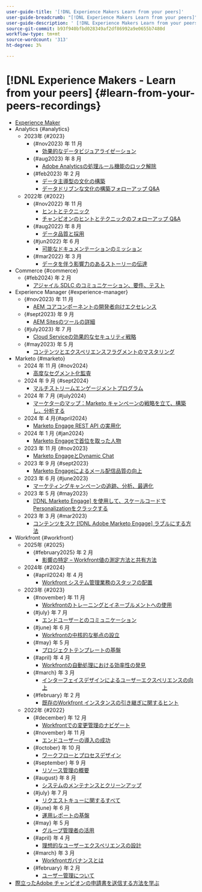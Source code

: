 ```yaml
---
user-guide-title: '[!DNL Experience Makers Learn from your peers]'
user-guide-breadcrumb: "[!DNL Experience Makers Learn from your peers]"
user-guide-description: ' [!DNL Experience Makers Learn from your peers] の場所からの録画のコレクション'
source-git-commit: b93f940bfbd028349af2df86992a9e0655b7480d
workflow-type: tm+mt
source-wordcount: '313'
ht-degree: 3%

---
```



# [!DNL Experience Makers - Learn from your peers] {#learn-from-your-peers-recordings}

+ [Experience Maker](overview.md)
+ Analytics {#analytics}
   + 2023年 {#2023}
      + {#nov2023} 年 11 月
         + [効果的なデータビジュアライゼーション](analytics/nov2023/impactful-data-visualizations.md)
      + {#aug2023} 年 8 月
         + [Adobe Analyticsの処理ルール機能のロック解除](analytics/aug2023/processing-rules.md)
      + {#feb2023} 年 2 月
         + [データ主導型の文化の構築](analytics/feb2023/data-driven-culture.md)
         + [データドリブンな文化の構築フォローアップ Q&amp;A](analytics/feb2023/data-driven-culture-q-and-a.md)
   + 2022年 {#2022}
      + {#nov2022} 年 11 月
         + [ヒントとテクニック](analytics/nov2022/tips-and-tricks.md)
         + [チャンピオンのヒントとテクニックのフォローアップ Q&amp;A](analytics/nov2022/tips-and-tricks-q-and-a.md)
      + {#aug2022} 年 8 月
         + [データ品質と採用](analytics/aug2022/data-quality.md)
      + {#jun2022} 年 6 月
         + [可能なドキュメンテーションのミッション](analytics/june2022/mission-possible.md)
      + {#mar2022} 年 3 月
         + [データを伴う影響力のあるストーリーの伝達](analytics/mar2022/stories-with-data.md)
+ Commerce {#commerce}
   + {#feb2024} 年 2 月
      + [アジャイル SDLC のコミュニケーション、要件、テスト](commerce/2024/agile-sdlc.md)
+ Experience Manager {#experience-manager}
   + {#nov2023} 年 11 月
      + [AEM コアコンポーネントの開発者向けエクセレンス](experience-manager/nov2023/core-components.md)
   + {#sept2023} 年 9 月
      + [AEM Sitesのツールの詳細](experience-manager/sept2023/aem-sites-tools.md)
   + {#july2023} 年 7 月
      + [Cloud Serviceの効果的なセキュリティ戦略 ](experience-manager/july2023/effective-security-strategies-in-cloud-service.md)
   + {#may2023} 年 5 月
      + [コンテンツとエクスペリエンスフラグメントのマスタリング](experience-manager/may2023/mastering-content-and-experience-fragments.md)
+ Marketo {#marketo}
   + 2024 年 11 月 {#nov2024}
      + [高度なセグメント化監査](marketo/nov2024/advanced-segmentation.md)
   + 2024 年 9 月 {#sept2024}
      + [マルチストリームエンゲージメントプログラム](marketo/sept2024/multi-stream-engagement-programs.md)
   + 2024 年 7 月 {#july2024}
      + [マーケターのマップ：Marketo キャンペーンの戦略を立て、構築し、分析する](marketo/july2024/marketers-map-marketo-campaigns.md)
   + 2024 年 4 月{#april2024}
      + [Marketo Engage REST API の実用化](marketo/april2024/practical-applications-of-marketo-engage-rest-api.md)
   + 2024 年 1 月 {#jan2024}
      + [Marketo Engageで首位を取った人物](marketo/jan2024/person-scoring-mastery.md)
   + 2023 年 11 月 {#nov2023}
      + [Marketo EngageとDynamic Chat](marketo/nov2023/dynamic-chat.md)
   + 2023 年 9 月 {#sept2023}
      + [Marketo Engageによるメール配信品質の向上](marketo/sept2023/email-deliverability.md)
   + 2023 年 6 月 {#june2023}
      + [マーケティングキャンペーンの追跡、分析、最適化](marketo/june2023/marketing-campaigns.md)
   + 2023 年 5 月 {#may2023}
      + [ [!DNL Marketo Engage] を使用して、スケールコードでPersonalizationをクラックする](marketo/may2023/personalization-at-scale.md)
   + 2023 年 3 月 {#mar2023}
      + [コンテンツをスケ  [!DNL Adobe Marketo Engage]  ラブルにする方法](marketo/mar2023/templates-tokens-teamwork.md)
+ Workfront {#workfront}
   + 2025年 {#2025}
      + {#february2025} 年 2 月
         + [影響の特定 – Workfront値の測定方法と共有方法](workfront/2025/how-to-measure-and-share-workfront-value.md)
   + 2024年 {#2024}
      + {#april2024} 年 4 月
         + [Workfront システム管理業務のスタッフの配置](workfront/2024/04/staffing-your-workfront-system-admin-practice.md)
   + 2023年 {#2023}
      + {#november} 年 11 月
         + [Workfrontのトレーニングとイネーブルメントへの使用](workfront/2023/11/using-workfront-for-training-and-enablement.md)
      + {#july} 年 7 月
         + [エンドユーザーとのコミュニケーション](workfront/2023/07/communicating-with-end-users.md)
      + {#june} 年 6 月
         + [Workfrontの中核的な拠点の設立](workfront/2023/06/establishing-a-workfront-center-of-excellence.md)
      + {#may} 年 5 月
         + [プロジェクトテンプレートの基盤](workfront/2023/05/foundations-of-project-templates.md)
      + {#april} 年 4 月
         + [Workfrontの自動処理における効率性の発見](workfront/2023/04/finding-efficiencies-in-workfront-automation.md)
      + {#march} 年 3 月
         + [インターフェイスデザインによるユーザーエクスペリエンスの向上](workfront/2023/03/improving-user-experience-with-interface-design.md)
      + {#february} 年 2 月
         + [既存のWorkfront インスタンスの引き継ぎに関するヒント](workfront/2023/02/tips-for-taking-over-an-existing-workfront-instance.md)
   + 2022年 {#2022}
      + {#december} 年 12 月
         + [Workfrontでの変更管理のナビゲート](workfront/2022/12/navigating-change-management.md)
      + {#november} 年 11 月
         + [エンドユーザーの導入の成功](workfront/2022/11/successful-end-user-adoption.md)
      + {#october} 年 10 月
         + [ワークフローとプロセスデザイン](workfront/2022/10/workflow-and-process-design.md)
      + {#september} 年 9 月
         + [リソース管理の概要](workfront/2022/09/getting-started-with-resource-management.md)
      + {#august} 年 8 月
         + [システムのメンテナンスとクリーンアップ](workfront/2022/08/system-maintenance-and-cleanup.md)
      + {#july} 年 7 月
         + [リクエストキューに関するすべて](workfront/2022/07/all-about-request-queues.md)
      + {#june} 年 6 月
         + [運用レポートの基盤](workfront/2022/06/foundations-of-operational-reporting.md)
      + {#may} 年 5 月
         + [グループ管理者の活用](workfront/2022/05/leveraging-the-group-admin.md)
      + {#april} 年 4 月
         + [理想的なユーザーエクスペリエンスの設計](workfront/2022/04/designing-an-ideal-user-experience.md)
      + {#march} 年 3 月
         + [Workfrontガバナンスとは](workfront/2022/03/what-is-workfront-governance.md)
      + {#february} 年 2 月
         + [ユーザー管理について](workfront/2022/02/understanding-user-management.md)
+ [際立ったAdobe チャンピオンの申請書を送信する方法を学ぶ](./adobe-champion-application.md)
